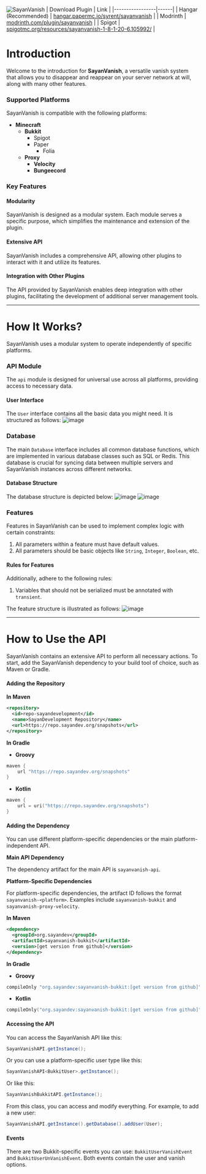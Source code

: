 ![SayanVanish](https://github.com/Syrent/SayanVanish/assets/56670179/12d1c62c-e901-427e-bec2-97f59fe45703)
| Download Plugin | Link |
|-----------------|------|
| Hangar (Recommended)          | [hangar.papermc.io/syrent/sayanvanish](https://hangar.papermc.io/syrent/sayanvanish) |
| Modrinth        | [modrinth.com/plugin/sayanvanish](https://modrinth.com/plugin/sayanvanish) |
| Spigot          | [spigotmc.org/resources/sayanvanish-1-8-1-20-6.105992/](https://www.spigotmc.org/resources/sayanvanish-1-8-1-20-6.105992/) |

# Introduction

Welcome to the introduction for **SayanVanish**, a versatile vanish system that allows you to disappear and reappear on your server network at will, along with many other features.

### Supported Platforms

SayanVanish is compatible with the following platforms:

* **Minecraft**
  * **Bukkit**
    - Spigot
    - Paper
      - Folia 
  * **Proxy**
    * **Velocity**
    * **Bungeecord**

### Key Features

#### Modularity

SayanVanish is designed as a modular system. Each module serves a specific purpose, which simplifies the maintenance and extension of the plugin.

#### Extensive API

SayanVanish includes a comprehensive API, allowing other plugins to interact with it and utilize its features.

#### Integration with Other Plugins

The API provided by SayanVanish enables deep integration with other plugins, facilitating the development of additional server management tools.

***
# How It Works?

SayanVanish uses a modular system to operate independently of specific platforms.

### API Module

The `api` module is designed for universal use across all platforms, providing access to necessary data.

#### User Interface

The `User` interface contains all the basic data you might need. It is structured as follows:
![image](https://github.com/Syrent/SayanVanish/assets/56670179/c2fef0bb-c16b-4a12-aa51-2db30760486a)

### Database

The main `Database` interface includes all common database functions, which are implemented in various database classes such as SQL or Redis. This database is crucial for syncing data between multiple servers and SayanVanish instances across different networks.

#### Database Structure

The database structure is depicted below:
![image](https://github.com/Syrent/SayanVanish/assets/56670179/53bd3ee5-ddf4-4147-8989-fa1c0bee97dc)
![image](https://github.com/Syrent/SayanVanish/assets/56670179/89efba5a-383e-4bea-b683-769ee2acf335)


### Features

Features in SayanVanish can be used to implement complex logic with certain constraints:

1. All parameters within a feature must have default values.
2. All parameters should be basic objects like `String`, `Integer`, `Boolean`, etc.

#### Rules for Features

Additionally, adhere to the following rules:

1. Variables that should not be serialized must be annotated with `transient`.

The feature structure is illustrated as follows:
![image](https://github.com/Syrent/SayanVanish/assets/56670179/6a08bdf1-a24f-41f9-9910-9b7a251df204)


***

# How to Use the API

SayanVanish contains an extensive API to perform all necessary actions. To start, add the SayanVanish dependency to your build tool of choice, such as Maven or Gradle.

#### Adding the Repository

**In Maven**

```xml
<repository>
  <id>repo-sayandevelopment</id>
  <name>SayanDevelopment Repository</name>
  <url>https://repo.sayandev.org/snapshots</url>
</repository>
```

**In Gradle**

* **Groovy**

```groovy
maven {
    url "https://repo.sayandev.org/snapshots"
}
```

* **Kotlin**

```kotlin
maven {
    url = uri("https://repo.sayandev.org/snapshots")
}
```

#### Adding the Dependency

You can use different platform-specific dependencies or the main platform-independent API.

**Main API Dependency**

The dependency artifact for the main API is `sayanvanish-api`.

**Platform-Specific Dependencies**

For platform-specific dependencies, the artifact ID follows the format `sayanvanish-<platform>`. Examples include `sayanvanish-bukkit` and `sayanvanish-proxy-velocity`.

**In Maven**

```xml
<dependency>
  <groupId>org.sayandev</groupId>
  <artifactId>sayanvanish-bukkit</artifactId>
  <version>[get version from github]</version>
</dependency>
```

**In Gradle**

* **Groovy**

```groovy
compileOnly "org.sayandev:sayanvanish-bukkit:[get version from github]"
```

* **Kotlin**

```kotlin
compileOnly("org.sayandev:sayanvanish-bukkit:[get version from github]")
```

#### Accessing the API

You can access the SayanVanish API like this:

```java
SayanVanishAPI.getInstance();
```

Or you can use a platform-specific user type like this:

```java
SayanVanishAPI<BukkitUser>.getInstance();
```

Or like this:

```java
SayanVanishBukkitAPI.getInstance();
```

From this class, you can access and modify everything. For example, to add a new user:

```java
SayanVanishAPI.getInstance().getDatabase().addUser(User);
```

#### Events

There are two Bukkit-specific events you can use: `BukkitUserVanishEvent` and `BukkitUserUnVanishEvent`. Both events contain the user and vanish options.
